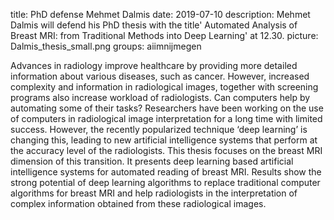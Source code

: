 title: PhD defense Mehmet Dalmis
date: 2019-07-10
description: Mehmet Dalmis will defend his PhD thesis with the title' Automated Analysis of Breast MRI: from Traditional Methods into Deep Learning' at 12.30.
picture: Dalmis_thesis_small.png
groups: aiimnijmegen

Advances in radiology improve healthcare by providing more detailed information about various diseases, such as cancer. However, increased complexity and information in radiological images, together with screening programs also increase workload of radiologists. Can computers help by automating some of their tasks? Researchers have been working on the use of computers in radiological image interpretation for a long time with limited success. However, the recently popularized technique ‘deep learning’ is changing this, leading to new artificial intelligence systems that perform at the accuracy level of the radiologists. This thesis focuses on the breast MRI dimension of this transition. It presents deep learning based artificial intelligence systems for automated reading of breast MRI. Results show the strong potential of deep learning algorithms to replace traditional computer algorithms for breast MRI and help radiologists in the interpretation of complex information obtained from these radiological images.
